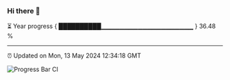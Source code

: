 ### Hi there 👋

⏳ Year progress { ██████████▁▁▁▁▁▁▁▁▁▁▁▁▁▁▁▁▁▁▁▁ } 36.48 %

---

⏰ Updated on Mon, 13 May 2024 12:34:18 GMT

![Progress Bar CI](https://github.com/ZhaoGui/ZhaoGui/workflows/Progress%20Bar%20CI/badge.svg)
